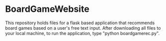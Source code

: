 # BoardGameWebsite

This repository holds files for a flask based application that recommends board games based on a user's free text input. After downloading all files to your local machine, to run the application, type "python boardgamerec.py". 
